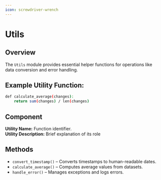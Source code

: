 ```yaml
---
icon: screwdriver-wrench
---
```


# Utils

## Overview

The `Utils` module provides essential helper functions for operations like data conversion and error handling.

## Example Utility Function:

```bash
def calculate_average(changes):
    return sum(changes) / len(changes)
```

## Component

**Utility Name:** Function identifier. \
**Utility Description:** Brief explanation of its role

## Methods

* `convert_timestamp()` – Converts timestamps to human-readable dates.
* `calculate_average()` – Computes average values from datasets.
* `handle_error()` – Manages exceptions and logs errors.
